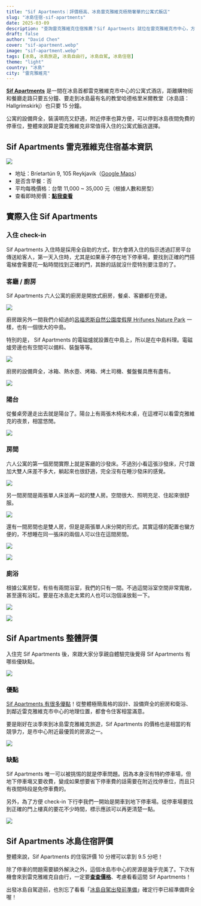 ```yaml
---
title: "Sif Apartments｜評價極高、冰島雷克雅維克極簡奢華的公寓式飯店"
slug: "冰島住宿-sif-apartments"
date: 2025-03-09
description: "查詢雷克雅維克住宿推薦？Sif Apartments 就位在雷克雅維克市中心，方便的地理位置和北歐風的極簡裝潢，可以成為你的冰島住宿絕佳選擇。"
draft: false
author: "David Chen"
cover: "sif-apartment.webp"
image: "sif-apartment.webp"
tags: [冰島, 冰島旅遊, 冰島自由行, 冰島自駕, 冰島住宿]
theme: "light"
country: "冰島"
city: "雷克雅維克"
---
```


<!--![](sif-apartment.webp)-->

[**Sif Apartments**](https://www.booking.com/hotel/is/sif-apartments-reykjavik.xt.html?aid=7956794) 是一間在冰島首都雷克雅維克市中心的公寓式酒店，距離購物街和餐廳走路只要五分鐘、要走到冰島最有名的教堂哈德格里米爾教堂（冰島語： Hallgrímskirkj）也只要 15 分鐘。

公寓的設備齊全，裝潢明亮又舒適，附近停車也算方便，可以停到冰島夜間免費的停車位，整體來說算是雷克雅維克非常值得入住的公寓式飯店選擇。

## Sif Apartments 雷克雅維克住宿基本資訊

![](bedroom-2.webp)

- 地址：Bríetartún 9, 105 Reykjavík（[Google Maps](https://maps.app.goo.gl/WESizr2j6yRRPKTX8)）
- 是否含早餐：否
- 平均每晚價格：台幣 11,000 ~ 35,000 元（根據人數和房型）
- 查看即時房價：[**點我查看**](https://www.booking.com/hotel/is/sif-apartments-reykjavik.xt.html?aid=7956794)

## 實際入住 Sif Apartments

### 入住 check-in

Sif Apartments 入住時是採用全自助的方式，對方會將入住的指示透過訂房平台傳送給客人，第一天入住時，尤其是如果車子停在地下停車場，要找到正確的門搭電梯會需要花一點時間找到正確的門，其餘的話就沒什麼特別要注意的了。

### 客廳 / 廚房

Sif Apartments 六人公寓的廚房是開放式廚房，餐桌、客廳都在旁邊。

![](living-room.webp)

廚房跟另外一間我們介紹過的[呂福恩斯自然公園度假屋 Hrifunes Nature Park](/posts/%E5%86%B0%E5%B3%B6%E4%BD%8F%E5%AE%BF-hrifunes-nature-park/) 一樣，也有一個很大的中島。

特別的是， Sif Apartments 的電磁爐就設置在中島上，所以是在中島料理。電磁爐旁邊也有空間可以備料、裝盤等等。

![](kitchen-2.webp)

廚房的設備齊全，冰箱、熱水壺、烤箱、烤土司機、餐盤餐具應有盡有。

![](kitchen.webp)

### 陽台

從餐桌旁邊走出去就是陽台了。陽台上有兩張木椅和木桌，在這裡可以看雷克雅維克的夜景，相當悠閒。

![](balcony-1.webp)

### 房間

六人公寓的第一個房間實際上就是客廳的沙發床。不過別小看這張沙發床，尺寸跟加大雙人床差不多大，躺起來也很舒適，完全沒有在睡沙發床的感覺。

![](bedroom-3.webp)

另一間房間是兩張單人床並再一起的雙人房。空間很大、照明充足、住起來很舒服。

![](bedroom-2.webp)

還有一間房間也是雙人房，但是是兩張單人床分開的形式。其實這樣的配置也蠻方便的，不想睡在同一張床的兩個人可以住在這間房間。

![](bedroom-1-2.webp)

![](bedroom-1.webp)

### 廁浴

根據公寓房型，有些有兩間浴室，我們的只有一間。不過這間浴室空間非常寬敞，甚至還有浴缸。要是在冰島走太累的人也可以泡個澡放鬆一下。

![](bathroom-1.webp)

![](bathroom-2.webp)

## Sif Apartments 整體評價

入住完 Sif Apartments 後，來跟大家分享親自體驗完後覺得 Sif Apartments 有哪些優缺點。

![](balcony-2.webp)

### 優點

[Sif Apartments 有很多優點](https://www.booking.com/hotel/is/sif-apartments-reykjavik.xt.html?aid=7956794)！從整體極簡風格的設計、設備齊全的廚房和衛浴、到鄰近雷克雅維克市中心的地理位置，都會令住客相當滿意。

要是剛好在淡季來到冰島雷克雅維克旅遊，Sif Apartments 的價格也是相當的有競爭力，是市中心附近最優質的房源之一。

![](hall.webp)

### 缺點

Sif Apartments 唯一可以被挑惕的就是停車問題。因為本身沒有特約停車場，但地下停車塲又要收費，變成如果想要省下停車費的話需要在附近找停車位，而且只有夜間時段是免停車費的。

另外，為了方便 check-in 下行李我們一開始是開車到地下停車場。從停車場要找到正確的門上樓真的要花不少時間，標示應該可以再更清楚一點。

![](living-room-2.webp)

## Sif Apartments 冰島住宿評價

整體來說，Sif Apartments 的住宿評價 10 分裡可以拿到 9.5 分吧！

除了停車的問題需要額外解決之外，這個冰島市中心的房源是幾乎完美了。下次有機會來到雷克雅維克自由行，一定要[**查查價格**](https://www.booking.com/hotel/is/sif-apartments-reykjavik.xt.html?aid=7956794)、考慮看看這間 Sif Apartments！

出發冰島自駕遊前，也別忘了看看「[冰島自駕出發前準備](/posts/冰島自駕遊行前準備)」確定行李已經準備齊全喔！